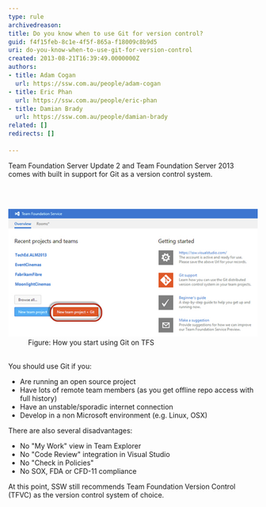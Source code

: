 ```yaml
---
type: rule
archivedreason: 
title: Do you know when to use Git for version control?
guid: f4f15feb-8c1e-4f5f-865a-f18009c8b9d5
uri: do-you-know-when-to-use-git-for-version-control
created: 2013-08-21T16:39:49.0000000Z
authors:
- title: Adam Cogan
  url: https://ssw.com.au/people/adam-cogan
- title: Eric Phan
  url: https://ssw.com.au/people/eric-phan
- title: Damian Brady
  url: https://ssw.com.au/people/damian-brady
related: []
redirects: []

---
```



<p>​Team Foundation Server Update 2 and Team Foundation Server 2013 comes with built in support for Git as a version control system.​</p>
<br><excerpt class='endintro'></excerpt><br>
<dl class="image"><dt><img src="git-screen.jpg" alt="" /></dt><dd>Figure: How you start using Git on TFS</dd>​
</dl><p>You should use Git if you:</p><ul><li>Are running an open source project</li><li>Have lots of remote team members (as you get offline repo access with full history)</li><li>Have an unstable/sporadic internet connection</li><li>Develop in a non Microsoft environment (e.g. Linux, OSX)</li></ul><p>There are also several disadvantages:</p><ul><li>No "My Work" view in Team Explorer</li><li>No "Code Review" integration in Visual Studio</li><li>No "Check in Policies"</li><li>No SOX, FDA or CFD-11 compliance</li></ul><p>At this point, SSW still recommends Team Foundation Version Control (TFVC) as the version control system of choice.​</p>


